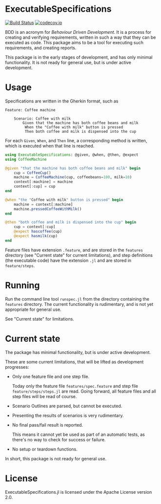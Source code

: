 # ExecutableSpecifications

[![Build Status](https://travis-ci.org/erikedin/ExecutableSpecifications.jl.svg?branch=master)](https://travis-ci.org/erikedin/ExecutableSpecifications.jl)
[![codecov.io](http://codecov.io/github/erikedin/ExecutableSpecifications.jl/coverage.svg?branch=master)](http://codecov.io/github/erikedin/ExecutableSpecifications.jl?branch=master)

BDD is an acronym for _Behaviour Driven Development_. It is a process for creating and verifying
requirements, written in such a way that they can be executed as code. This package aims to be a
tool for executing such requirements, and creating reports.

This package is in the early stages of development, and has only minimal functionality. It is not
ready for general use, but is under active development.

# Usage
Specifications are written in the Gherkin format, such as

```gherkin
Feature: Coffee machine

    Scenario: Coffee with milk
        Given that the machine has both coffee beans and milk
         When the "Coffee with milk" button is pressed
         Then both coffee and milk is dispensed into the cup
```

For each `Given`, `When`, and `Then` line, a corresponding method is written, which is executed when
that line is reached.

```julia
using ExecutableSpecifications: @given, @when, @then, @expect
using CoffeeMachine

@given "that the machine has both coffee beans and milk" begin
    cup = CoffeeCup()
    machine = CoffeeMachine(cup, coffeebeans=100, milk=10)
    context[:machine] = machine
    context[:cup] = cup
end

@when "the "Coffee with milk" button is pressed" begin
    machine = context[:machine]
    machine.pressedCoffeeWithMilk()
end

@then "both coffee and milk is dispensed into the cup" begin
    cup = context[:cup]
    @expect hascoffee(cup)
    @expect hasmilk(cup)
end
```

Feature files have extension `.feature`, and are stored in the `features` directory (see
"Current state" for current limitations), and step definitions (the executable code) have the
extension `.jl` and are stored in `feature/steps`.

# Running
Run the command line tool `runspec.jl` from the directory containing the `features` directory.
The current functionality is rudimentary, and is not yet appropriate for general use.

See "Current state" for limitations.

# Current state
The package has minimal functionality, but is under active development.

These are some current limitations, that will be lifted as development progresses:

- Only one feature file and one step file.

    Today only the feature file `features/spec.feature` and step file `feature/steps/steps.jl` are
    read. Going forward, all feature files and all step files will be read of course.

- Scenario Outlines are parsed, but cannot be executed.
- Presenting the results of scenarios is very rudimentary.
- No final pass/fail result is reported.

    This means it cannot yet be used as part of an automatic tests, as there's no way to check for
    success or failure.

- No setup or teardown functions.

In short, this package is not ready for general use.

# License
ExecutableSpecifications.jl is licensed under the Apache License version 2.0.
